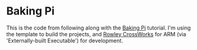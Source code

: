 # Baking Pi

This is the code from following along with the [Baking Pi](http://www.cl.cam.ac.uk/projects/raspberrypi/tutorials/os/index.html)
tutorial. I'm using the template to build the projects, and
[Rowley CrossWorks](http://www.rowley.co.uk/arm/index.htm) for ARM
(via 'Externally-built Executable') for development.
